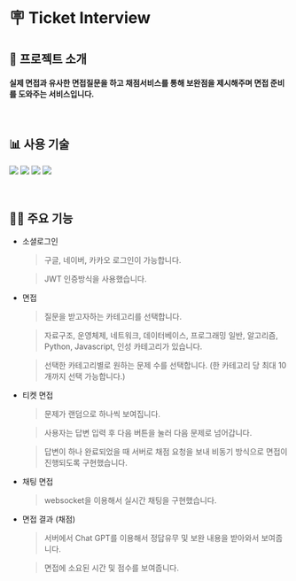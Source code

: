 # 🪧 __Ticket Interview__

## 🚀 __프로젝트 소개__
#### 실제 면접과 유사한 면접질문을 하고 채점서비스를 통해 보완점을 제시해주며 면접 준비를 도와주는 서비스입니다.

<br />

## 📊 __사용 기술__
<img src="https://img.shields.io/badge/TypeScript-007ACC?style=for-the-badge&logo=typescript&logoColor=white"> <img src="https://img.shields.io/badge/React-20232A?style=for-the-badge&logo=react&logoColor=61DAFB"> <img src="https://img.shields.io/badge/Redux-593D88?style=for-the-badge&logo=redux&logoColor=white"> <img src="https://img.shields.io/badge/Material--UI-0081CB?style=for-the-badge&logo=material-ui&logoColor=white">

<br />

## 🧚‍♀️ __주요 기능__

+ 소셜로그인
  > 구글, 네이버, 카카오 로그인이 가능합니다.

  > JWT 인증방식을 사용했습니다.

+ 면접
  > 질문을 받고자하는 카테고리를 선택합니다.
  
  > 자료구조, 운영체제, 네트워크, 데이터베이스, 프로그래밍 일반, 알고리즘, Python, Javascript, 인성 카테고리가 있습니다.
  
  > 선택한 카테고리별로 원하는 문제 수를 선택합니다. (한 카테고리 당 최대 10개까지 선택 가능합니다.)
  
+ 티켓 면접
  > 문제가 랜덤으로 하나씩 보여집니다.

  > 사용자는 답변 입력 후 다음 버튼을 눌러 다음 문제로 넘어갑니다.
    
  > 답변이 하나 완료되었을 때 서버로 채점 요청을 보내 비동기 방식으로 면접이 진행되도록 구현했습니다.

+ 채팅 면접
  > websocket을 이용해서 실시간 채팅을 구현했습니다.

+ 면접 결과 (채점)
  > 서버에서 Chat GPT를 이용해서 정답유무 및 보완 내용을 받아와서 보여줍니다.

  > 면접에 소요된 시간 및 점수를 보여줍니다.